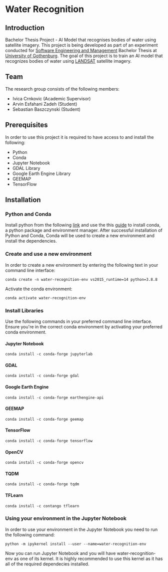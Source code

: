# Water Recognition
## Introduction
Bachelor Thesis Project - AI Model that recognises bodies of water using satellite imagery.
This project is being developed as part of an experiment conducted for [Software Engineering and Management] Bachelor Thesis at [University of Gothenburg]. The goal of this project is to train an AI model that recognizes bodies of water using [LANDSAT] satellite imagery.

## Team
The research group consists of the following members:

- Ivica Crnkovic (Academic Supervisor)
- Arvin Esfahani Zadeh (Student)
- Sebastian Baszczynski (Student)

## Prerequisites
In order to use this project it is required to have access to and install the following:
- Python
- Conda
- Jupyter Notebook
- GDAL Library
- Google Earth Engine Library
- GEEMAP
- TensorFlow

## Installation
### Python and Conda
Install python from the following [link] and use the this [guide] to install conda, a python package and environment manager.
After successful installation of Python and Conda, Conda will be used to create a new environment and install the dependencies.
### Create and use a new environment
In order to create a new environment by entering the following text in your command line interface:
```
conda create -n water-recognition-env vs2015_runtime=14 python=3.8.8
```
Activate the conda environment:
```
conda activate water-recognition-env
```
### Install Libraries
Use the following commands in your preferred command line interface. Ensure you're in the correct conda environment by activating your preferred conda environment.
#### Jupyter Notebook
```
conda install -c conda-forge jupyterlab
```
#### GDAL
```
conda install -c conda-forge gdal
```
#### Google Earth Engine
```
conda install -c conda-forge earthengine-api
```
#### GEEMAP
```
conda install -c conda-forge geemap
```
#### TensorFlow
```
conda install -c conda-forge tensorflow
```
#### OpenCV
```
conda install -c conda-forge opencv
```
#### TQDM
```
conda install -c conda-forge tqdm
```
#### TFLearn
```
conda install -c contango tflearn
```
### Using your environment in the Jupyter Notebook
In order to use your environment in the Jupyter Notebook you need to run the following command:
```
python -m ipykernel install --user --name=water-recognition-env
```
Now you can run Jupyter Notebook and you will have water-recognition-env as one of its kernel.
It is highly recommended to use this kernel as it has all of the required dependecies installed.

[//]: # (These are reference links used in the body of this note and get stripped out when the markdown processor does its job)
   [University Of Gothenburg]: <https://www.gu.se/en>
   [Software Engineering and Management]: <https://www.gu.se/en/study-gothenburg/software-engineering-and-management-bachelors-programme-n1sof>
   [LANDSAT]: <https://landsat.com>
   [link]: <https://www.python.org/downloads/>
   [guide]: <https://conda.io/projects/conda/en/latest/user-guide/install/index.html>
   
  
